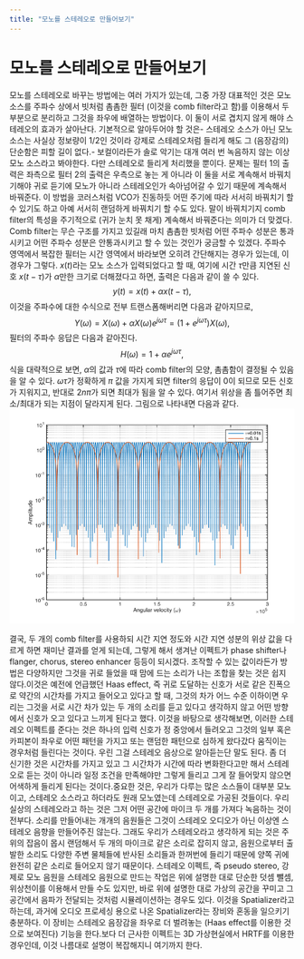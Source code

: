 ```yaml
---
title: "모노를 스테레오로 만들어보기"
---
```

# 모노를 스테레오로 만들어보기

모노를 스테레오로 바꾸는 방법에는 여러 가지가 있는데, 그중 가장 대표적인 것은 모노 소스를 주파수 상에서 빗처럼 촘촘한 필터 (이것을 comb filter라고 함)를 이용해서 두 부분으로 분리하고 그것을 좌우에 배열하는 방법이다. 이 둘이 서로 겹치지 않게 해야 스테레오의 효과가 살아난다. 
기본적으로 알아두어야 할 것은- 스테레오 소스가 아닌 모노 소스는 사실상 정보량이 1/2인 것이라 강제로 스테레오처럼 들리게 해도 그 (음장감의) 단순함은 피할 길이 없다.- 보컬이라든가 솔로 악기는 대개 여러 번 녹음하지 않는 이상 모노 소스라고 봐야한다. 다만 스테레오로 들리게 처리했을 뿐이다.
문제는 필터 1의 출력은 좌측으로 필터 2의 출력은 우측으로 놓는 게 아니라 이 둘을 서로 계속해서 바꿔치기해야 귀로 듣기에 모노가 아니라 스테레오인가 속아넘어갈 수 있기 때문에 계속해서 바꿔준다. 이 방법을 코러스처럼 VCO가 진동하듯 어떤 주기에 따라 서서히 바꿔치기 할 수 있기도 하고 아예 서서히 랜덤하게 바꿔치기 할 수도 있다. 말이 바꿔치기지 comb filter의 특성을 주기적으로 (귀가 눈치 못 채게) 계속해서 바꿔준다는 의미가 더 맞겠다.
Comb filter는 무슨 구조를 가지고 있길래 마치 촘촘한 빗처럼 어떤 주파수 성분은 통과시키고 어떤 주파수 성분은 안통과시키고 할 수 있는 것인가 궁금할 수 있겠다. 주파수 영역에서 복잡한 필터는 시간 영역에서 바라보면 오히려 간단해지는 경우가 있는데, 이 경우가 그렇다.
$x(t)$라는 모노 소스가 입력되었다고 할 때, 여기에 시간 $\tau$만큼 지연된 신호 $x(t-\tau)$가 $\alpha$만한 크기로 더해졌다고 하면, 출력은 다음과 같이 쓸 수 있다.
$$ y(t) = x(t) + \alpha x(t-\tau),$$
이것을 주파수에 대한 수식으로 전부 트랜스폼해버리면 다음과 같아지므로,
$$ Y(\omega) = X(\omega) + \alpha X(\omega) e^{j\omega \tau} = (1+e^{j\omega \tau}) X(\omega) ,$$
필터의 주파수 응답은 다음과 같아진다.
$$ H(\omega) = 1+\alpha e^{j\omega \tau}, $$
식을 대략적으로 보면, $\alpha$의 값과 $\tau$에 따라 comb filter의 모양, 촘촘함이 결정될 수 있음을 알 수 있다. $\omega \tau$가 정확하게 $\pi$ 값을 가지게 되면 filter의 응답이 0이 되므로 모든 신호가 지워지고, 반대로 $2n\pi$가 되면 최대가 됨을 알 수 있다. 여기서 위상을 좀 틀어주면 최소/최대가 되는 지점이 달라지게 된다. 그림으로 나타내면 다음과 같다.
![image](/assets/images/22343d38b7df5acb660e888ff451c5b0.png)





결국, 두 개의 comb filter를 사용하되 시간 지연 정도와 시간 지연 성분의 위상 값을 다르게 하면 재미난 결과를 얻게 되는데, 그렇게 해서 생겨난 이펙트가 phase shifter나 flanger, chorus, stereo enhancer 등등이 되시겠다. 조작할 수 있는 값이라든가 방법은 다양하지만 그것을 귀로 들었을 때 맘에 드는 소리가 나는 조합을 찾는 것은 쉽지 않다.이것은 예전에 언급했던 Haas effect, 즉 귀로 도달하는 신호가 서로 같은 진폭으로 약간의 시간차를 가지고 들어오고 있다고 할 때, 그것의 차가 어느 수준 이하이면 우리는 그것을 서로 시간 차가 있는 두 개의 소리를 듣고 있다고 생각하지 않고 어떤 방향에서 신호가 오고 있다고 느끼게 된다고 했다. 이것을 바탕으로 생각해보면, 이러한 스테레오 이펙트를 준다는 것은 하나의 입력 신호가 정 중앙에서 들려오고 그것의 일부 혹은 카피본이 좌우로 어떤 패턴을 가지고 또는 랜덤한 패턴으로 심하게 왔다갔다 움직이는 경우처럼 들린다는 것이다. 우린 그걸 스테레오 음상으로 알아듣는단 말도 된다. 좀 더 신기한 것은 시간차를 가지고 있고 그 시간차가 시간에 따라 변화한다고만 해서 스테레오로 듣는 것이 아니라 일정 조건을 만족해야만 그렇게 들리고 그게 잘 들어맞지 않으면 어색하게 들리게 된다는 것이다.중요한 것은, 우리가 다루는 많은 소스들이 대부분 모노이고, 스테레오 소스라고 하더라도 원래 모노였는데 스테레오로 가공된 것들이다. 우리 실상의 스테레오라고 하는 것은 그저 어떤 공간에 마이크 두 개를 가져다 녹음하는 것이 전부다. 소리를 만들어내는 개개의 음원들은 그것이 스테레오 오디오가 아닌 이상엔 스테레오 음향을 만들어주진 않는다. 그래도 우리가 스테레오라고 생각하게 되는 것은 주위의 잡음이 몹시 랜덤해서 두 개의 마이크로 같은 소리로 잡히지 않고, 음원으로부터 출발한 소리도 다양한 주변 물체들에 반사된 소리들과 한꺼번에 들리기 때문에 양쪽 귀에 완전히 같은 소리로 들어오지 않기 때문이다. 스테레오 이펙트, 즉 pseudo stereo, 강제로 모노 음원을 스테레오 음원으로 만드는 작업은 위에 설명한 대로 단순한 덧셈 뺄셈, 위상천이를 이용해서 만들 수도 있지만, 바로 위에 설명한 대로 가상의 공간을 꾸미고 그 공간에서 음파가 전달되는 것처럼 시뮬레이션하는 경우도 있다. 이것을 Spatializer라고 하는데, 과거에 오디오 프로세싱 용으로 나온 Spatializer라는 장비와 혼동을 일으키기 충분하다. 이 장비는 스테레오 음장감을 좌우로 더 벌려놓는 (Haas effect를 이용한 것으로 보여진다) 기능을 한다.보다 더 근사한 이펙트는 3D 가상현실에서 HRTF를 이용한 경우인데, 이것 나름대로 설명이 복잡해지니 여기까지 한다.




